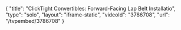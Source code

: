 {
    "title": "ClickTight Convertibles: Forward-Facing Lap Belt Installatio",
    "type": "solo",
    "layout": "iframe-static",
    "videoId": "3786708",
    "url": "\/tvpembed\/3786708"
}